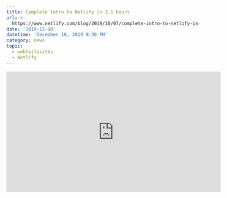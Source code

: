 ```yaml
---
title: Complete Intro to Netlify in 3.5 hours
url: >-
  https://www.netlify.com/blog/2019/10/07/complete-intro-to-netlify-in-3.5-hours/
date: '2019-12-10'
datetime: 'December 10, 2019 9:30 PM'
category: news
topic:
  - webfejlesztés
  - Netlify
---
```


<div class="embed-responsive embed-responsive-16by9">
  <iframe width="560" height="315" class="embed-responsive-item"
      src="https://www.youtube-nocookie.com/embed/mT5siI19gtc" frameborder="0"
      allow="accelerometer; autoplay; encrypted-media; gyroscope; picture-in-picture" allowfullscreen>
  </iframe>
</div>


